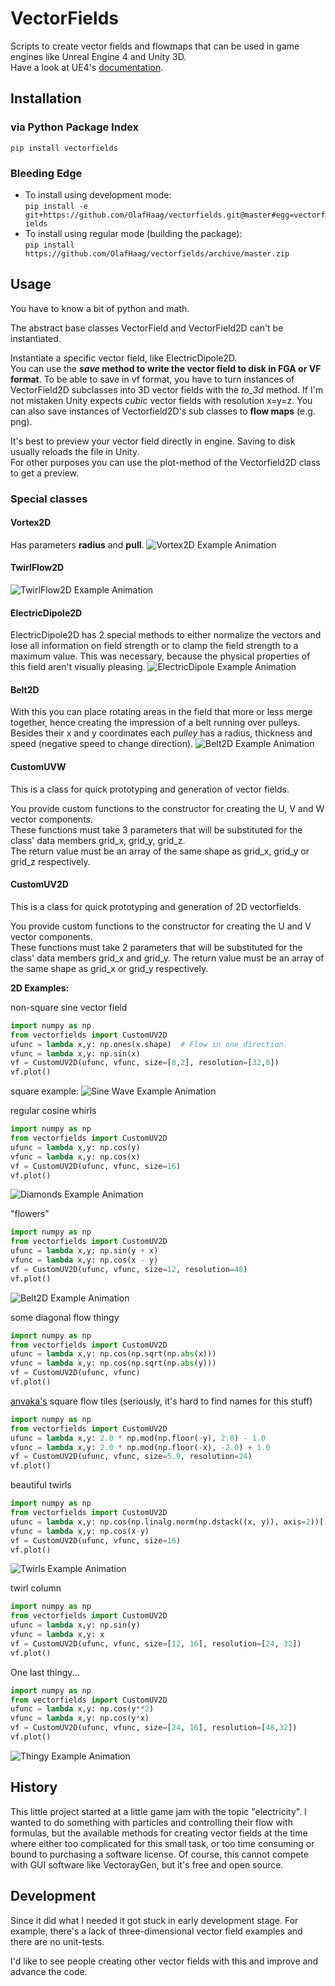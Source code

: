 # VectorFields
Scripts to create vector fields and flowmaps that can be used in game engines like Unreal Engine 4 and Unity 3D.  
Have a look at UE4's [documentation](https://docs.unrealengine.com/en-us/Engine/Rendering/ParticleSystems/VectorFields).

## Installation
### via Python Package Index
`pip install vectorfields`
### Bleeding Edge
* To install using development mode:  
`pip install -e git+https://github.com/OlafHaag/vectorfields.git@master#egg=vectorfields`
* To install using regular mode (building the package):  
`pip install https://github.com/OlafHaag/vectorfields/archive/master.zip`

## Usage
You have to know a bit of python and math.

The abstract base classes VectorField and VectorField2D can't be instantiated.

Instantiate a specific vector field, like ElectricDipole2D.  
You can use the __*save* method to write the vector field to disk in FGA or VF format__. To be able to save in vf format, you have to turn instances of VectorField2D subclasses into 3D vector fields with the *to_3d* method. If I'm not mistaken Unity expects *cubic* vector fields with resolution x=y=z.
You can also save instances of Vectorfield2D's sub classes to __flow maps__ (e.g. png).

It's best to preview your vector field directly in engine. Saving to disk usually reloads the file in Unity.  
For other purposes you can use the plot-method of the Vectorfield2D class to get a preview.

### Special classes
#### Vortex2D
Has parameters __radius__ and __pull__.
![Vortex2D Example Animation](https://github.com/OlafHaag/VectorFields/raw/master/docs/img/vortex.gif "Vortex2D example")

#### TwirlFlow2D
![TwirlFlow2D Example Animation](https://github.com/OlafHaag/VectorFields/raw/master/docs/img/twirlflow.gif "TwirlFlow2D example")

#### ElectricDipole2D
ElectricDipole2D has 2 special methods to either normalize the vectors and lose all information on field strength or to clamp the field strength to a maximum value. This was necessary, because the physical properties of this field aren't visually pleasing.
![ElectricDipole Example Animation](https://github.com/OlafHaag/VectorFields/raw/master/docs/img/dipole.gif "Electric Dipole example with clamped field strength")

#### Belt2D
With this you can place rotating areas in the field that more or less merge together, hence creating the impression of a belt running over pulleys.   
Besides their x and y coordinates each *pulley* has a radius, thickness and speed (negative speed to change direction).
![Belt2D Example Animation](https://github.com/OlafHaag/VectorFields/raw/master/docs/img/belts.gif "Belt2D example")

#### CustomUVW
This is a class for quick prototyping and generation of vector fields.

You provide custom functions to the constructor for creating the U, V and W vector components.  
These functions must take 3 parameters that will be substituted for the class' data members grid_x, grid_y, grid_z.  
The return value must be an array of the same shape as grid_x, grid_y or grid_z respectively.

#### CustomUV2D
This is a class for quick prototyping and generation of 2D vectorfields.

You provide custom functions to the constructor for creating the U and V vector components.  
These functions must take 2 parameters that will be substituted for the class' data members grid_x and grid_y.
The return value must be an array of the same shape as grid_x or grid_y respectively.

__2D Examples:__

non-square sine vector field
```python
import numpy as np
from vectorfields import CustomUV2D
ufunc = lambda x,y: np.ones(x.shape)  # Flow in one direction.
vfunc = lambda x,y: np.sin(x)
vf = CustomUV2D(ufunc, vfunc, size=[8,2], resolution=[32,8])
vf.plot()
```
square example:
![Sine Wave Example Animation](https://github.com/OlafHaag/VectorFields/raw/master/docs/img/sine.gif "Sine wave example")

regular cosine whirls
```python
import numpy as np
from vectorfields import CustomUV2D
ufunc = lambda x,y: np.cos(y)
vfunc = lambda x,y: np.cos(x)
vf = CustomUV2D(ufunc, vfunc, size=16)
vf.plot()
```
![Diamonds Example Animation](https://github.com/OlafHaag/VectorFields/raw/master/docs/img/diamonds.gif "diamonds example")

"flowers"
```python
import numpy as np
from vectorfields import CustomUV2D
ufunc = lambda x,y: np.sin(y + x)
vfunc = lambda x,y: np.cos(x - y)
vf = CustomUV2D(ufunc, vfunc, size=12, resolution=48)
vf.plot()
```
![Belt2D Example Animation](https://github.com/OlafHaag/VectorFields/raw/master/docs/img/flowers.gif "\"flowers\" example")

some diagonal flow thingy
```python
import numpy as np
from vectorfields import CustomUV2D
ufunc = lambda x,y: np.cos(np.sqrt(np.abs(x)))  
vfunc = lambda x,y: np.cos(np.sqrt(np.abs(y)))  
vf = CustomUV2D(ufunc, vfunc)
vf.plot()
```  
[anvaka's](https://github.com/anvaka/fieldplay) square flow tiles (seriously, it's hard to find names for this stuff)
```python
import numpy as np
from vectorfields import CustomUV2D  
ufunc = lambda x,y: 2.0 * np.mod(np.floor(-y), 2.0) - 1.0
vfunc = lambda x,y: 2.0 * np.mod(np.floor(-x), -2.0) + 1.0
vf = CustomUV2D(ufunc, vfunc, size=5.9, resolution=24)
vf.plot()
```

beautiful twirls
```python
import numpy as np
from vectorfields import CustomUV2D
ufunc = lambda x,y: np.cos(np.linalg.norm(np.dstack((x, y)), axis=2))[:,:,np.newaxis]
vfunc = lambda x,y: np.cos(x-y)
vf = CustomUV2D(ufunc, vfunc, size=16)
vf.plot()
```
![Twirls Example Animation](https://github.com/OlafHaag/VectorFields/raw/master/docs/img/twirls.gif "\"beautiful twirls\" example")

twirl column
```python
import numpy as np
from vectorfields import CustomUV2D
ufunc = lambda x,y: np.sin(y)
vfunc = lambda x,y: x
vf = CustomUV2D(ufunc, vfunc, size=[12, 16], resolution=[24, 32])
vf.plot()
```
One last thingy...
```python
import numpy as np
from vectorfields import CustomUV2D
ufunc = lambda x,y: np.cos(y**2)
vfunc = lambda x,y: np.cos(y*x)
vf = CustomUV2D(ufunc, vfunc, size=[24, 16], resolution=[48,32])
vf.plot()
```
![Thingy Example Animation](https://github.com/OlafHaag/VectorFields/raw/master/docs/img/thingy.gif "\"thingy\" example")

## History
This little project started at a little game jam with the topic "electricity". I wanted to do something with particles and controlling their flow with formulas, but the available methods for creating vector fields at the time where either too complicated for this small task, or too time consuming or bound to purchasing a software license. Of course, this cannot compete with GUI software like VectorayGen, but it's free and open source.

## Development
Since it did what I needed it got stuck in early development stage. For example, there's a lack of three-dimensional vector field examples and there are no unit-tests.

I'd like to see people creating other vector fields with this and improve and advance the code.

